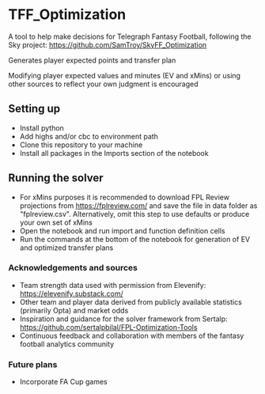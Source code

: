 # TFF_Optimization
A tool to help make decisions for Telegraph Fantasy Football, following the Sky project: https://github.com/SamTroy/SkyFF_Optimization

Generates player expected points and transfer plan

Modifying player expected values and minutes (EV and xMins) or using other sources to reflect your own judgment is encouraged

## Setting up
- Install python
- Add highs and/or cbc to environment path
- Clone this repository to your machine
- Install all packages in the Imports section of the notebook

## Running the solver
- For xMins purposes it is recommended to download FPL Review projections from https://fplreview.com/ and save the file in data folder as "fplreview.csv". Alternatively, omit this step to use defaults or produce your own set of xMins
- Open the notebook and run import and function definition cells
- Run the commands at the bottom of the notebook for generation of EV and optimized transfer plans

### Acknowledgements and sources
- Team strength data used with permission from Elevenify: https://elevenify.substack.com/
- Other team and player data derived from publicly available statistics (primarily Opta) and market odds
- Inspiration and guidance for the solver framework from Sertalp: https://github.com/sertalpbilal/FPL-Optimization-Tools
- Continuous feedback and collaboration with members of the fantasy football analytics community

### Future plans
- Incorporate FA Cup games